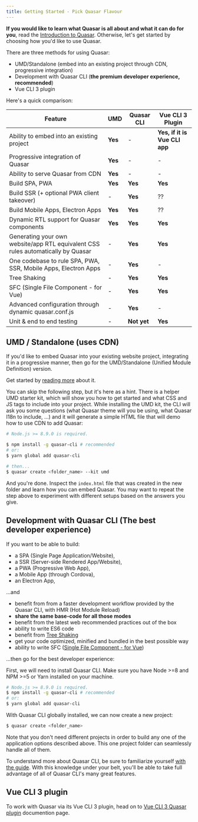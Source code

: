 ```yaml
---
title: Getting Started - Pick Quasar Flavour
---
```


**If you would like to learn what Quasar is all about and what it can do for you**, read the [Introduction to Quasar](/introduction-to-quasar). Otherwise, let's get started by choosing how you'd like to use Quasar.

There are three methods for using Quasar:
 * UMD/Standalone (embed into an existing project through CDN, progressive integration)
 * Development with Quasar CLI (**the premium developer experience, recommended**)
 * Vue CLI 3 plugin

Here's a quick comparison:

| Feature | UMD | Quasar CLI | Vue CLI 3 Plugin |
| --- | --- | --- | --- |
| Ability to embed into an existing project | **Yes** | - | **Yes, if it is Vue CLI app** |
| Progressive integration of Quasar | **Yes** | - | - |
| Ability to serve Quasar from CDN | **Yes** | - | - |
| Build SPA, PWA | **Yes** | **Yes** | **Yes** |
| Build SSR (+ optional PWA client takeover) | - | **Yes** | ?? |
| Build Mobile Apps, Electron Apps | **Yes** | **Yes** | ?? |
| Dynamic RTL support for Quasar components | **Yes** | **Yes** | **Yes** |
| Generating your own website/app RTL equivalent CSS rules automatically by Quasar | - | **Yes** | **Yes** |
| One codebase to rule SPA, PWA, SSR, Mobile Apps, Electron Apps | - | **Yes** | - |
| Tree Shaking | - | **Yes** | **Yes** |
| SFC (Single File Component - for Vue) | - | **Yes** | **Yes** |
| Advanced configuration through dynamic quasar.conf.js | - | **Yes** | - |
| Unit & end to end testing | - | **Not yet** | **Yes** |

## UMD / Standalone (uses CDN)
If you'd like to embed Quasar into your existing website project, integrating it in a progressive manner, then go for the UMD/Standalone (Unified Module Definition) version.

Get started by [reading more](/getting-started/umd) about it.

You can skip the following step, but it's here as a hint. There is a helper UMD starter kit, which will show you how to get started and what CSS and JS tags to include into your project. While installing the UMD kit, the CLI will ask you some questions (what Quasar theme will you be using, what Quasar I18n to include, ...) and it will generate a simple HTML file that will demo how to use CDN to add Quasar:

```bash
# Node.js >= 8.9.0 is required.

$ npm install -g quasar-cli # recommended
# or:
$ yarn global add quasar-cli

# then...
$ quasar create <folder_name> --kit umd
```

And you're done. Inspect the `index.html` file that was created in the new folder and learn how you can embed Quasar. You may want to repeat the step above to experiment with different setups based on the answers you give.

## Development with Quasar CLI (The best developer experience)
If you want to be able to build:
* a SPA (Single Page Application/Website),
* a SSR (Server-side Rendered App/Website),
* a PWA (Progressive Web App),
* a Mobile App (through Cordova),
* an Electron App,

...and

* benefit from from a faster development workflow provided by the Quasar CLI, with HMR (Hot Module Reload)
* **share the same base-code for all those modes**
* benefit from the latest web recommended practices out of the box
* ability to write ES6 code
* benefit from [Tree Shaking](https://en.wikipedia.org/wiki/Tree_shaking)
* get your code optimized, minified and bundled in the best possible way
* ability to write SFC ([Single File Component - for Vue](https://vuejs.org/v2/guide/single-file-components.html))

...then go for the best developer experience:

First, we will need to install Quasar CLI. Make sure you have Node >=8 and NPM >=5 or Yarn installed on your machine.

```bash
# Node.js >= 8.9.0 is required.
$ npm install -g quasar-cli # recommended
# or:
$ yarn global add quasar-cli
```

With Quasar CLI globally installed, we can now create a new project:

```bash
$ quasar create <folder_name>
```

Note that you don't need different projects in order to build any one of the application options described above. This one project folder can seamlessly handle all of them.

To understand more about Quasar CLI, be sure to familiarize yourself [with the guide](/getting-started/quasar-cli). With this knowledge under your belt, you'll be able to take full advantage of all of Quasar CLI's many great features.

## Vue CLI 3 plugin
To work with Quasar via its Vue CLI 3 plugin, head on to [Vue CLI 3 Quasar plugin](/getting-started/vue-cli-plugin) documention page.
